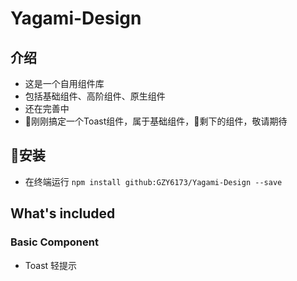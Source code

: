 
# Yagami-Design

## 介绍
* 这是一个自用组件库
* 包括基础组件、高阶组件、原生组件
* 还在完善中
* 刚刚搞定一个Toast组件，属于基础组件，剩下的组件，敬请期待

## 安装

* 在终端运行 `npm install github:GZY6173/Yagami-Design --save`


## What's included

### Basic Component

* Toast  轻提示
  
